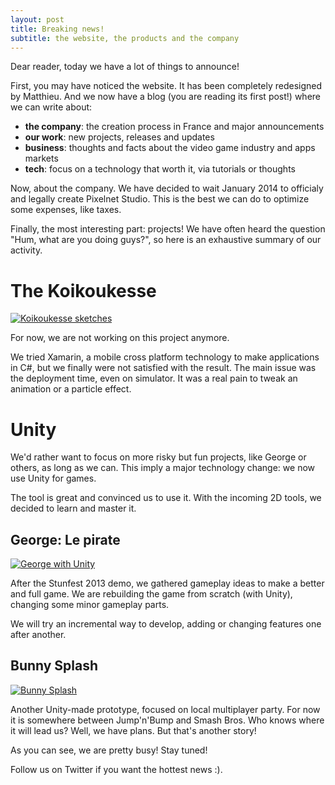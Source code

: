 ```yaml
---
layout: post
title: Breaking news!
subtitle: the website, the products and the company
---
```


Dear reader, today we have a lot of things to announce!

First, you may have noticed the website. It has been completely redesigned by Matthieu.
And we now have a blog (you are reading its first post!) where we can write about:

- **the company**: the creation process in France and major announcements
- **our work**: new projects, releases and updates
- **business**: thoughts and facts about the video game industry and apps markets
- **tech**: focus on a technology that worth it, via tutorials or thoughts

Now, about the company. We have decided to wait January 2014 to officialy and legally create Pixelnet Studio. This is the best we can do to optimize some expenses, like taxes.

Finally, the most interesting part: projects!
We have often heard the question "Hum, what are you doing guys?", so here is an exhaustive summary of our activity.

# The Koikoukesse

[  ![Koikoukesse sketches][url_img_koikou]  ][url_img_koikou]

For now, we are not working on this project anymore.

We tried Xamarin, a mobile cross platform technology to make applications in C#, but we finally were not satisfied with the result. The main issue was the deployment time, even on simulator. It was a real pain to tweak an animation or a particle effect.

# Unity

We'd rather want to focus on more risky but fun projects, like George or others, as long as we can. This imply a major technology change: we now use Unity for games.

The tool is great and convinced us to use it. With the incoming 2D tools, we decided to learn and master it.

## George: Le pirate

[  ![George with Unity][url_img_george]  ][url_img_george]

After the Stunfest 2013 demo, we gathered gameplay ideas to make a better and full game. We are rebuilding the game from scratch (with Unity), changing some minor gameplay parts.

We will try an incremental way to develop, adding or changing features one after another.

## Bunny Splash

[  ![Bunny Splash][url_img_bunny]  ][url_img_bunny]

Another Unity-made prototype, focused on local multiplayer party. For now it is somewhere between Jump'n'Bump and Smash Bros. Who knows where it will lead us?
Well, we have plans. But that's another story!

As you can see, we are pretty busy!
Stay tuned!

Follow us on Twitter if you want the hottest news :).

[url_img_koikou]: https://lh6.googleusercontent.com/-6al56sIY5aw/UkQpBIlXUFI/AAAAAAAAAGE/Ta1vhWkzVaY/w953-h1100-no/koikou.png
[url_img_george]: https://lh5.googleusercontent.com/-nR_Ty78xfTU/UkQqpFVwzHI/AAAAAAAAAGo/9Ou5JD9LcIc/w953-h488-no/george.png
[url_img_bunny]: https://lh5.googleusercontent.com/-By5HNMoxPdg/UkQGOdOf2EI/AAAAAAAAAB4/yTR69t4cyvg/w953-h572-no/bunnysplash.png
